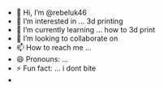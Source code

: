  - 👋 Hi, I’m @rebeluk46
- 👀 I’m interested in ... 3d printing
- 🌱 I’m currently learning ... how to 3d print
- 💞️ I’m looking to collaborate on 
- 📫 How to reach me ...
- 😄 Pronouns: ...
- ⚡ Fun fact: ... i dont bite
- 

<!---
rebeluk46/rebeluk46 is a ✨ special ✨ repository because its `README.md` (this file) appears on your GitHub profile.
You can click the Preview link to take a look at your changes.
--->
